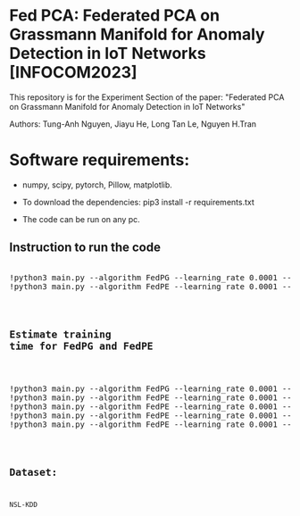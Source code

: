 # Fed PCA: Federated PCA on Grassmann Manifold for Anomaly Detection in IoT Networks [INFOCOM2023]
This repository is for the Experiment Section of the paper: "Federated PCA on Grassmann Manifold for Anomaly Detection in IoT Networks"

Authors: Tung-Anh Nguyen, Jiayu He, Long Tan Le, Nguyen H.Tran
# Software requirements:
- numpy, scipy, pytorch, Pillow, matplotlib.

- To download the dependencies: pip3 install -r requirements.txt

- The code can be run on any pc.
## Instruction to run the code
<pre></code>
!python3 main.py --algorithm FedPG --learning_rate 0.0001 --num_global_iters 100 --dim 30 --subusers 0.1 --local_epochs 30
!python3 main.py --algorithm FedPE --learning_rate 0.0001 --num_global_iters 100 --dim 30 --subusers 0.1 --local_epochs 30
<code></pre>

## Estimate training time for FedPG and FedPE
<pre></code>
!python3 main.py --algorithm FedPG --learning_rate 0.0001 --num_global_iters 1000 --dim 30 --subusers 0.1 --local_epochs 30
!python3 main.py --algorithm FedPE --learning_rate 0.0001 --num_global_iters 1000 --dim 30 --subusers 0.1 --local_epochs 30
!python3 main.py --algorithm FedPE --learning_rate 0.0001 --num_global_iters 1000 --dim 30 --subusers 0.1 --local_epochs 40
!python3 main.py --algorithm FedPE --learning_rate 0.0001 --num_global_iters 1000 --dim 30 --subusers 0.1 --local_epochs 60
!python3 main.py --algorithm FedPE --learning_rate 0.0001 --num_global_iters 1000 --dim 30 --subusers 0.1 --local_epochs 80
<code></pre>

## Dataset:
NSL-KDD
